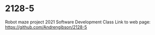# 2128-5
Robot maze project 2021 Software Development Class
Link to web page: https://github.com/Andrengibson/2128-5
